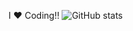 I  ❤️ Coding!!
![GitHub stats](https://github-readme-stats.vercel.app/api?username=seu-usuario&show_icons=true&theme=dark)
